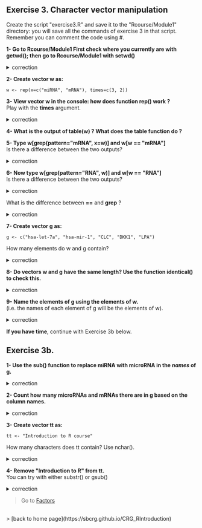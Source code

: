 ## Exercise 3. Character vector manipulation

Create the script "exercise3.R" and save it to the "Rcourse/Module1" directory: you will save all the commands of exercise 3 in that script.
<br>Remember you can comment the code using #.

**1- Go to Rcourse/Module1
First check where you currently are with getwd();
then go to Rcourse/Module1 with setwd()**

<details>
<summary>
correction
</summary>

```{r}
getwd()
setwd("Rcourse/Module1")
setwd("/users/bi/sbonnin/Rcourse/Module1")
```

</details>

**2- Create vector w as:**

```{r}
w <- rep(x=c("miRNA", "mRNA"), times=c(3, 2))
```

**3- View vector w in the console: how does function rep() work ?** 
<br>Play with the **times** argument.

<details>
<summary>
correction
</summary>

```{r}
rep(x=c("miRNA", "mRNA"), times=c(3, 4))
rep(x=c("miRNA", "mRNA"), times=c(10, 2))
```

</details>

**4- What is the output of table(w) ? What does the table function do ?**

**5- Type w[grep(pattern="mRNA", x=w)] and w[w == "mRNA"]**
<br> Is there a difference between the two outputs?

<details>
<summary>
correction
</summary>

```{r}
w[grep(pattern="mRNA", w)]
w[w == "mRNA"]
# no difference between the outputs
```

</details>

**6- Now type w[grep(pattern="RNA", w)] and w[w == "RNA"]**
<br> Is there a difference between the two outputs?

<details>
<summary>
correction
</summary>

```{r}
w[grep(pattern="RNA", w)]
w[w == "RNA"]
# grep outputs 5 values but == outputs none
```

</details>

What is the difference between **==** and **grep** ?


<details>
<summary>
correction
</summary>

>= looks for exact matches.
<br>
grep looks for **patterns**.

</details>


**7- Create vector g as:**

```{r}
g <- c("hsa-let-7a", "hsa-mir-1", "CLC", "DKK1", "LPA")
```

How many elements do w and g contain?

<details>
<summary>
correction
</summary>

```{r}
length(w); length(g)
```

</details>

**8- Do vectors w and g have the same length? Use the function identical() to check this.**

<details>
<summary>
correction
</summary>

```{r}
identical(x=length(w), y=length(g))
```

</details>

**9- Name the elements of g using the elements of w.**<br> 
(i.e. the names of each element of g will be the elements of w).

<details>
<summary>
correction
</summary>

```{r}
names(g) <- w
```

</details>

**If you have time**, continue with Exercise 3b below.<br>

## Exercise 3b.

**1- Use the sub() function to replace miRNA with microRNA in the ***names*** of g.**

<details>
<summary>
correction
</summary>

```{r}
names(g) <- sub(pattern="miRNA", replacement="microRNA", x=names(g))
```

</details>

**2- Count how many microRNAs and mRNAs there are in g based on the column names.**

<details>
<summary>
correction
</summary>

```{r}
table(names(g))
```

</details>

**3- Create vector tt as:**

```{r}
tt <- "Introduction to R course"
```

How many characters does tt contain? Use nchar().

<details>
<summary>
correction
</summary>

```{r}
nchar(tt)
```

</details>

**4- Remove "Introduction to R" from tt.**
<br>You can try with either substr() or gsub()

<details>
<summary>
correction
</summary>

```{r}
substr(x=tt, start=17, stop=nchar(tt))
gsub(pattern="Introduction to R ", x=tt)
```

</details>

> Go to [Factors](https://sbcrg.github.io/CRG_RIntroduction/factor)
<br>
> [back to home page](https://sbcrg.github.io/CRG_RIntroduction)

